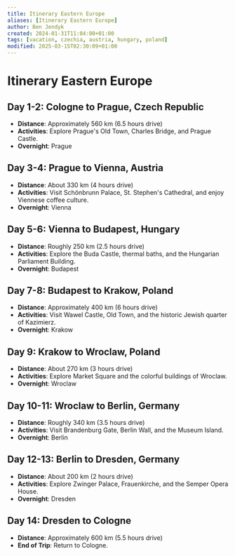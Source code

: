 ```yaml
---
title: Itinerary Eastern Europe
aliases: [Itinerary Eastern Europe]
author: Ben Jendyk
created: 2024-01-31T11:04:00+01:00
tags: [vacation, czechia, austria, hungary, poland]
modified: 2025-03-15T02:30:09+01:00
---
```


# Itinerary Eastern Europe

## Day 1-2: Cologne to Prague, Czech Republic

- **Distance**: Approximately 560 km (6.5 hours drive)
- **Activities**: Explore Prague's Old Town, Charles Bridge, and Prague Castle.
- **Overnight**: Prague

## Day 3-4: Prague to Vienna, Austria

- **Distance**: About 330 km (4 hours drive)
- **Activities**: Visit Schönbrunn Palace, St. Stephen's Cathedral, and enjoy Viennese coffee culture.
- **Overnight**: Vienna

## Day 5-6: Vienna to Budapest, Hungary

- **Distance**: Roughly 250 km (2.5 hours drive)
- **Activities**: Explore the Buda Castle, thermal baths, and the Hungarian Parliament Building.
- **Overnight**: Budapest

## Day 7-8: Budapest to Krakow, Poland

- **Distance**: Approximately 400 km (6 hours drive)
- **Activities**: Visit Wawel Castle, Old Town, and the historic Jewish quarter of Kazimierz.
- **Overnight**: Krakow

## Day 9: Krakow to Wroclaw, Poland

- **Distance**: About 270 km (3 hours drive)
- **Activities**: Explore Market Square and the colorful buildings of Wroclaw.
- **Overnight**: Wroclaw

## Day 10-11: Wroclaw to Berlin, Germany

- **Distance**: Roughly 340 km (3.5 hours drive)
- **Activities**: Visit Brandenburg Gate, Berlin Wall, and the Museum Island.
- **Overnight**: Berlin

## Day 12-13: Berlin to Dresden, Germany

- **Distance**: About 200 km (2 hours drive)
- **Activities**: Explore Zwinger Palace, Frauenkirche, and the Semper Opera House.
- **Overnight**: Dresden

## Day 14: Dresden to Cologne

- **Distance**: Approximately 600 km (5.5 hours drive)
- **End of Trip**: Return to Cologne.
